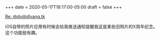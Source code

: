 +++
date = 2020-05-17T18:17:00-05:00
draft = false
+++

<a class="u-in-reply-to" href="https://dlyang.tk/@dy/104168520998902363">Re: @dy@dlyang.tk</a>

iOS自带的照片应用有时候会给我推送通知提醒我这是某些旧照片的X周年纪念。这个功能挺有趣。
